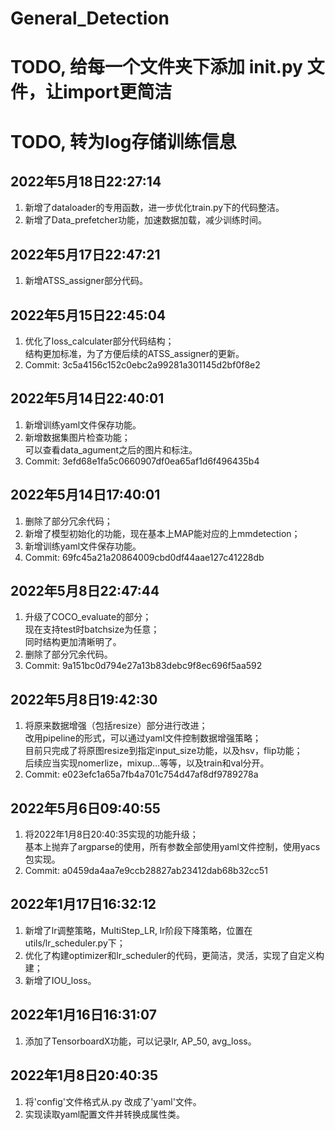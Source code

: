# General_Detection
# TODO, 给每一个文件夹下添加 __init__.py 文件，让import更简洁
# TODO, 转为log存储训练信息

## 2022年5月18日22:27:14
1. 新增了dataloader的专用函数，进一步优化train.py下的代码整洁。
2. 新增了Data_prefetcher功能，加速数据加载，减少训练时间。

## 2022年5月17日22:47:21
1. 新增ATSS_assigner部分代码。

## 2022年5月15日22:45:04
1. 优化了loss_calculater部分代码结构；  
   结构更加标准，为了方便后续的ATSS_assigner的更新。
2. Commit: 3c5a4156c152c0ebc2a99281a301145d2bf0f8e2

## 2022年5月14日22:40:01
1. 新增训练yaml文件保存功能。
2. 新增数据集图片检查功能；  
   可以查看data_agument之后的图片和标注。
3. Commit: 3efd68e1fa5c0660907df0ea65af1d6f496435b4

## 2022年5月14日17:40:01
1. 删除了部分冗余代码；
2. 新增了模型初始化的功能，现在基本上MAP能对应的上mmdetection；
3. 新增训练yaml文件保存功能。
4. Commit: 69fc45a21a20864009cbd0df44aae127c41228db

## 2022年5月8日22:47:44
1. 升级了COCO_evaluate的部分；  
   现在支持test时batchsize为任意；  
   同时结构更加清晰明了。
2. 删除了部分冗余代码。
3. Commit: 9a151bc0d794e27a13b83debc9f8ec696f5aa592

## 2022年5月8日19:42:30
1. 将原来数据增强（包括resize）部分进行改进；  
   改用pipeline的形式，可以通过yaml文件控制数据增强策略；  
   目前只完成了将原图resize到指定input_size功能，以及hsv，flip功能；  
   后续应当实现nomerlize，mixup...等等，以及train和val分开。
2. Commit: e023efc1a65a7fb4a701c754d47af8df9789278a

## 2022年5月6日09:40:55
1. 将2022年1月8日20:40:35实现的功能升级；  
   基本上抛弃了argparse的使用，所有参数全部使用yaml文件控制，使用yacs包实现。  
2. Commit: a0459da4aa7e9ccb28827ab23412dab68b32cc51

## 2022年1月17日16:32:12
1. 新增了lr调整策略，MultiStep_LR, lr阶段下降策略，位置在utils/lr_scheduler.py下；
2. 优化了构建optimizer和lr_scheduler的代码，更简洁，灵活，实现了自定义构建；
3. 新增了IOU_loss。

## 2022年1月16日16:31:07
1. 添加了TensorboardX功能，可以记录lr, AP_50, avg_loss。

## 2022年1月8日20:40:35
1. 将'config'文件格式从.py 改成了'yaml'文件。
2. 实现读取yaml配置文件并转换成属性类。

